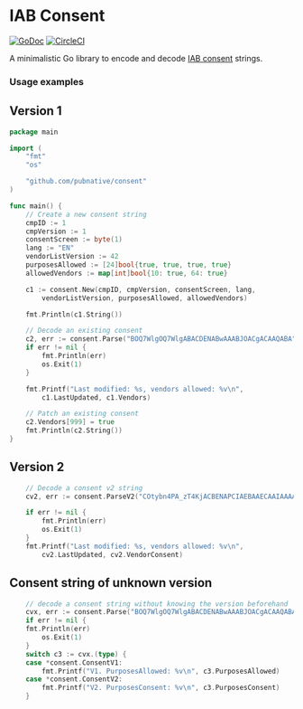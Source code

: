 # IAB Consent
[![GoDoc](https://godoc.org/github.com/pubnative/consent?status.png)](https://godoc.org/github.com/pubnative/consent)
[![CircleCI](https://circleci.com/gh/pubnative/consent.svg?style=svg)](https://circleci.com/gh/pubnative/consent)

A minimalistic Go library to encode and decode [IAB consent][iab] strings.

[iab]: https://github.com/InteractiveAdvertisingBureau/GDPR-Transparency-and-Consent-Framework/blob/68f5e0012a7bdb00867ce9fee57fb67cfe9153e3/Consent%20string%20and%20vendor%20list%20formats%20v1.1%20Final.md

### Usage examples

## Version 1

```go
package main

import (
	"fmt"
	"os"

	"github.com/pubnative/consent"
)

func main() {
	// Create a new consent string
	cmpID := 1
	cmpVersion := 1
	consentScreen := byte(1)
	lang := "EN"
	vendorListVersion := 42
	purposesAllowed := [24]bool{true, true, true, true}
	allowedVendors := map[int]bool{10: true, 64: true}

	c1 := consent.New(cmpID, cmpVersion, consentScreen, lang,
		vendorListVersion, purposesAllowed, allowedVendors)

	fmt.Println(c1.String())

	// Decode an existing consent
	c2, err := consent.Parse("BOQ7WlgOQ7WlgABACDENABwAAABJOACgACAAQABA")
	if err != nil {
		fmt.Println(err)
		os.Exit(1)
	}

	fmt.Printf("Last modified: %s, vendors allowed: %v\n",
		c1.LastUpdated, c1.Vendors)

	// Patch an existing consent
	c2.Vendors[999] = true
	fmt.Println(c2.String())
}
```

## Version 2

```go
	// Decode a consent v2 string
	cv2, err := consent.ParseV2("COtybn4PA_zT4KjACBENAPCIAEBAAECAAIAAAAAAAAAA")

	if err != nil {
		fmt.Println(err)
		os.Exit(1)
	}
	fmt.Printf("Last modified: %s, vendors allowed: %v\n",
		cv2.LastUpdated, cv2.VendorConsent)
```

## Consent string of unknown version

```go
	// decode a consent string without knowing the version beforehand
	cvx, err := consent.Parse("BOQ7WlgOQ7WlgABACDENABwAAABJOACgACAAQABA")
	if err != nil {
	fmt.Println(err)
		os.Exit(1)
	}
	switch c3 := cvx.(type) {
	case *consent.ConsentV1:
		fmt.Printf("V1. PurposesAllowed: %v\n", c3.PurposesAllowed)
	case *consent.ConsentV2:
		fmt.Printf("V2. PurposesConsent: %v\n", c3.PurposesConsent)
	}
```
